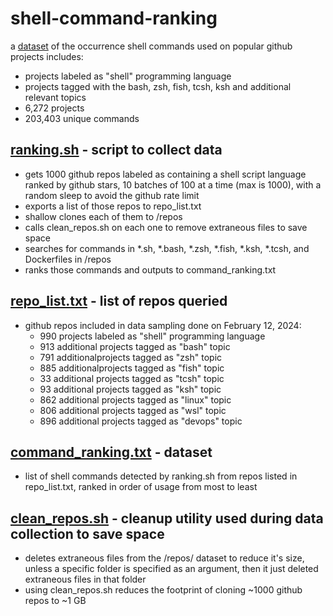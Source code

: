 # shell-command-ranking

a [dataset](https://github.com/sirredbeard/shell-command-ranking/blob/main/command_ranking.txt) of the occurrence shell commands used on popular github projects
includes: 
* projects labeled as "shell" programming language
* projects tagged with the bash, zsh, fish, tcsh, ksh and additional relevant topics
* 6,272 projects
* 203,403 unique commands

## [ranking.sh](https://github.com/sirredbeard/shell-command-ranking/blob/main/ranking.sh) - script to collect data

* gets 1000 github repos labeled as containing a shell script language ranked by github stars, 10 batches of 100 at a time (max is 1000), with a random sleep to avoid the github rate limit
* exports a list of those repos to repo_list.txt
* shallow clones each of them to /repos
* calls clean_repos.sh on each one to remove extraneous files to save space
* searches for commands in *.sh, *.bash, *.zsh, *.fish, *.ksh, *.tcsh, and Dockerfiles in /repos
* ranks those commands and outputs to command_ranking.txt

## [repo_list.txt](https://github.com/sirredbeard/shell-command-ranking/blob/main/repo_list.txt) - list of repos queried

* github repos included in data sampling done on February 12, 2024:
    * 990 projects labeled as "shell" programming language
    * 913 additional projects tagged as "bash" topic
    * 791 additionalprojects tagged as "zsh" topic
    * 885 additionalprojects tagged as "fish" topic
    * 33 additional projects tagged as "tcsh" topic
    * 93 additional projects tagged as "ksh" topic
    * 862 additional projects tagged as "linux" topic
    * 806 additional projects tagged as "wsl" topic
    * 896 additional projects tagged as "devops" topic

## [command_ranking.txt](https://github.com/sirredbeard/shell-command-ranking/blob/main/command_ranking.txt) - dataset

* list of shell commands detected by ranking.sh from repos listed in repo_list.txt, ranked in order of usage from most to least

## [clean_repos.sh](https://github.com/sirredbeard/shell-command-ranking/blob/main/clean_repos.sh) - cleanup utility used during data collection to save space

* deletes extraneous files from the /repos/ dataset to reduce it's size, unless a specific folder is specified as an argument, then it just deleted extraneous files in that folder
* using clean_repos.sh reduces the footprint of cloning ~1000 github repos to ~1 GB
